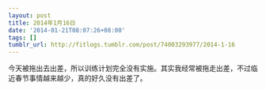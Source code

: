 ```yaml
---
layout: post
title: 2014年1月16日
date: '2014-01-21T08:07:26+08:00'
tags: []
tumblr_url: http://fitlogs.tumblr.com/post/74003293977/2014-1-16
---
```

今天被拖出去出差，所以训练计划完全没有实施。其实我经常被拖走出差，不过临近春节事情越来越少，真的好久没有出差了。
